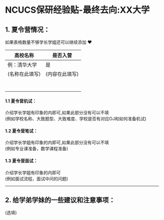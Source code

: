 # NCUCS保研经验贴-最终去向:XX大学


## 1. 夏令营情况：
如果表格数量不够学长学姐还可以继续添加 :heart: 

| 高校名称     | 是否入营 |
|--------------|----------|
| 例：清华大学 | 是       |
|    (名称在此填写)          |(内容在此填写)|
|              |          |
|              |          |
|              |          |
|              |          |
|              |          |
|              |          |
|              |          |


#### 1.1 夏令营机试：
介绍学长学姐有印象的内即可,如果此部分没有可以不填<br />
(例如学校名称、大致题型、大致难度、学校是否有对应OJ和如何准备机试)
#### 1.2 夏令营笔试：
介绍学长学姐有印象的内即可,如果此部分没有可以不填<br />
(例如专业课准备，数学课程准备)
#### 1.3 夏令营面试：
介绍学长学姐有印象的内即可<br />
(例如面试流程，面试中问的问题)

---

## 2. 给学弟学妹的一些建议和注意事项：
(选填)
